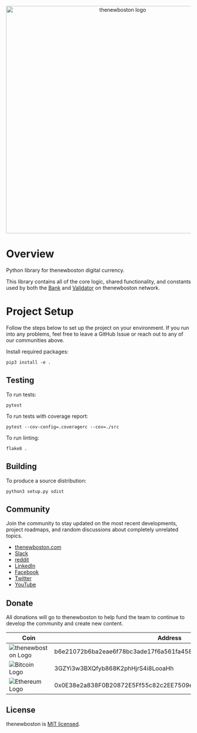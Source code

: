 <p align="center">
  <img alt="thenewboston logo" src="https://user-images.githubusercontent.com/65713950/100157416-cf2bbc00-2eaa-11eb-95fe-3ef87a18ad93.png" width="620">
</p>

# Overview

Python library for thenewboston digital currency.

This library contains all of the core logic, shared functionality, and
constants used by both the [Bank](https://github.com/thenewboston-developers/Bank) and 
[Validator](https://github.com/thenewboston-developers/Validator) on thenewboston network.

# Project Setup

Follow the steps below to set up the project on your environment. If you run into any problems, feel free to leave a 
GitHub Issue or reach out to any of our communities above.

Install required packages:
```
pip3 install -e .
```

## Testing

To run tests:
```
pytest
```

To run tests with coverage report:
```
pytest --cov-config=.coveragerc --cov=./src 
```

To run linting:
```
flake8 .
```

## Building

To produce a source distribution:
```
python3 setup.py sdist
```

## Community

Join the community to stay updated on the most recent developments, project roadmaps, and random discussions about 
completely unrelated topics.

- [thenewboston.com](https://thenewboston.com/)
- [Slack](https://join.slack.com/t/thenewboston/shared_invite/zt-hkw1b98m-X3oe6VPX6xenHvQeaXQbfg)
- [reddit](https://www.reddit.com/r/thenewboston/)
- [LinkedIn](https://www.linkedin.com/company/thenewboston-developers/)
- [Facebook](https://www.facebook.com/TheNewBoston-464114846956315/)
- [Twitter](https://twitter.com/bucky_roberts)
- [YouTube](https://www.youtube.com/user/thenewboston)

## Donate

All donations will go to thenewboston to help fund the team to continue to develop the community and create new content.

| Coin | Address |
|-|-|
| ![thenewboston Logo](https://github.com/thenewboston-developers/Website/raw/development/src/assets/images/thenewboston.png) | b6e21072b6ba2eae6f78bc3ade17f6a561fa4582d5494a5120617f2027d38797 |
| ![Bitcoin Logo](https://github.com/thenewboston-developers/Website/raw/development/src/assets/images/bitcoin.png) | 3GZYi3w3BXQfyb868K2phHjrS4i8LooaHh |
| ![Ethereum Logo](https://github.com/thenewboston-developers/Website/raw/development/src/assets/images/ethereum.png) | 0x0E38e2a838F0B20872E5Ff55c82c2EE7509e6d4A |

## License

thenewboston is [MIT licensed](http://opensource.org/licenses/MIT).
